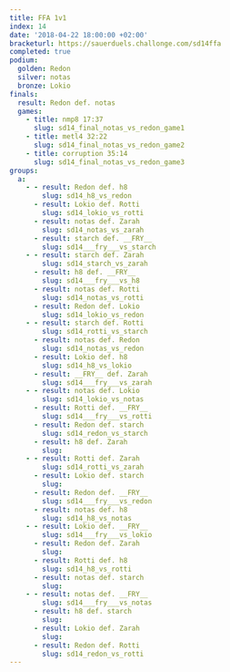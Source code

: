 ```yaml
---
title: FFA 1v1
index: 14
date: '2018-04-22 18:00:00 +02:00'
bracketurl: https://sauerduels.challonge.com/sd14ffa
completed: true
podium:
  golden: Redon
  silver: notas
  bronze: Lokio
finals:
  result: Redon def. notas
  games:
    - title: nmp8 17:37
      slug: sd14_final_notas_vs_redon_game1
    - title: metl4 32:22
      slug: sd14_final_notas_vs_redon_game2
    - title: corruption 35:14
      slug: sd14_final_notas_vs_redon_game3
groups:
  a:
    - - result: Redon def. h8
        slug: sd14_h8_vs_redon
      - result: Lokio def. Rotti
        slug: sd14_lokio_vs_rotti
      - result: notas def. Zarah
        slug: sd14_notas_vs_zarah
      - result: starch def. __FRY__
        slug: sd14___fry___vs_starch
    - - result: starch def. Zarah
        slug: sd14_starch_vs_zarah
      - result: h8 def. __FRY__
        slug: sd14___fry___vs_h8
      - result: notas def. Rotti
        slug: sd14_notas_vs_rotti
      - result: Redon def. Lokio
        slug: sd14_lokio_vs_redon
    - - result: starch def. Rotti
        slug: sd14_rotti_vs_starch
      - result: notas def. Redon
        slug: sd14_notas_vs_redon
      - result: Lokio def. h8
        slug: sd14_h8_vs_lokio
      - result: __FRY__ def. Zarah
        slug: sd14___fry___vs_zarah
    - - result: notas def. Lokio
        slug: sd14_lokio_vs_notas
      - result: Rotti def. __FRY__
        slug: sd14___fry___vs_rotti
      - result: Redon def. starch
        slug: sd14_redon_vs_starch
      - result: h8 def. Zarah
        slug: 
    - - result: Rotti def. Zarah
        slug: sd14_rotti_vs_zarah
      - result: Lokio def. starch
        slug: 
      - result: Redon def. __FRY__
        slug: sd14___fry___vs_redon
      - result: notas def. h8
        slug: sd14_h8_vs_notas
    - - result: Lokio def. __FRY__
        slug: sd14___fry___vs_lokio
      - result: Redon def. Zarah
        slug: 
      - result: Rotti def. h8
        slug: sd14_h8_vs_rotti
      - result: notas def. starch
        slug: 
    - - result: notas def. __FRY__
        slug: sd14___fry___vs_notas
      - result: h8 def. starch
        slug: 
      - result: Lokio def. Zarah
        slug: 
      - result: Redon def. Rotti
        slug: sd14_redon_vs_rotti
---
```

